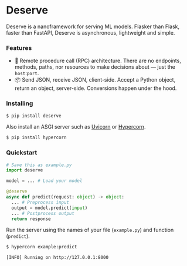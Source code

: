 # Deserve

Deserve is a nanoframework for serving ML models. Flasker than Flask, faster than FastAPI, Deserve is asynchronous, lightweight and simple.

### Features

* 🤙 Remote procedure call (RPC) architecture. There are no endpoints, methods, paths, nor resources to make decisions about — just the `host`:`port`.
* 📦 Send JSON, receive JSON, client-side. Accept a Python object, return an object, server-side. Conversions happen under the hood.

### Installing

```sh
$ pip install deserve
```

Also install an ASGI server such as [Uvicorn](https://www.uvicorn.org) or [Hypercorn](https://pgjones.gitlab.io/hypercorn).

```sh
$ pip install hypercorn
```

### Quickstart

```py
# Save this as example.py
import deserve

model = ... # Load your model

@deserve
async def predict(request: object) -> object:
  ... # Preprocess input
  output = model.predict(input)
  ... # Postprocess output
  return response
```

Run the server using the names of your file (`example.py`) and function (`predict`).

```sh
$ hypercorn example:predict

[INFO] Running on http://127.0.0.1:8000
```
